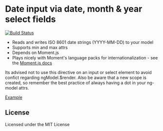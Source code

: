Date input via date, month & year select fields
===============================================

[![Build Status](https://travis-ci.org/sambs/angular-sb-date-select.png?branch=master)](https://travis-ci.org/sambs/angular-sb-date-select)

 - Reads and writes ISO 8601 date strings (YYYY-MM-DD) to your model
 - Supports min and max attrs
 - Depends on Moment.js
 - Plays nicely with Moment's language packs for internationalization - see the [Moment.js docs](http://momentjs.com/docs/#/i18n/)

Its advised not to use this directive on an input or select element to avoid confict regarding ngModel.$render. Also be aware that a new scope is created, so remember the best practice of always having a dot in your ng-model attrs.

[Example](http://sambs.github.io/angular-sb-date-select/)

License
-------

Licensed under the MIT License

